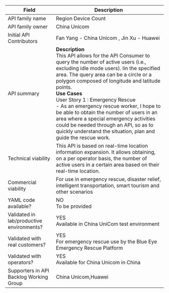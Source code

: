 | **Field** | Description | 
| ---- | ----- |
| API family name | Region Device Count | 
| API family owner | China Unicom |
| Initial API Contributors | Fan Yang - China Unicom , Jin Xu - Huawei |
| API summary | **Description**     <br>  This API allows for the API Consumer to query the number of active users (i.e., excluding idle mode users). lin the specified area. The query area can be a circle or a polygon composed of longitude and latitude points.    <br>  **Use Cases**     <br>  User Story     1    : Emergency Rescue    <br> - As an emergency rescue worker, I hope to be able to obtain the number of users in an area where a special emergency activities could be needed through an API, so as to quickly understand the situation, plan and guide the rescue work. <br>|
| Technical viability | This API is based on real-time location information expansion. It allows obtaining, on a per operator basis, the number of active users in a certain area based on their real-time location. |
| Commercial viability | For use in emergency rescue, disaster relief, intelligent transportation, smart tourism and other scenarios| 
| YAML code available? | NO<br>To be provided  |
| Validated in lab/productive environments? | YES<br>Available in China UniCom test environment |
| Validated with real customers? | YES<br>For emergency rescue use by the Blue Eye Emergency Rescue Platform |
| Validated with operators? | YES<br>Available for China Unicom in China |
| Supporters in API Backlog Working Group | China Unicom,Huawei |
